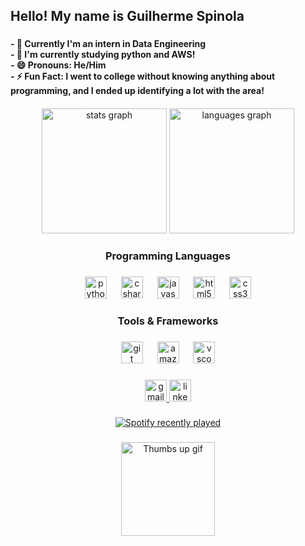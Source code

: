 <h2 align="left">Hello! My name is Guilherme Spinola</h2>

###
<div>
  <h4 align="left">- 🔭 Currently I'm an intern in Data Engineering<br>- 🌱 I'm currently studying python and AWS!<br>- 😄 Pronouns: He/Him<br>- ⚡ Fun Fact: I went to college without knowing anything about programming, and I ended up identifying a lot with the area!</h4>  
</div>

####

<div align="center">
  <img src="https://github-readme-stats.vercel.app/api?username=DevSpinola&hide_title=false&hide_rank=true&show_icons=true&include_all_commits=true&count_private=true&disable_animations=false&theme=dracula&locale=en&hide_border=false&custom_title=DevSpinola's%20GitHub%20Stats" height="200" alt="stats graph"  />
  <img src="https://github-readme-stats.vercel.app/api/top-langs?username=DevSpinola&locale=en&hide_title=false&layout=compact&card_width=320&langs_count=4&theme=dracula&hide_border=false" height="200" alt="languages graph"  />
</div>

###

<h3 align="center">Programming Languages</h3>

###

<div align="center">
  <img src="https://cdn.jsdelivr.net/gh/devicons/devicon/icons/python/python-original.svg" height="35" alt="python logo"  />
  <img width="15" />
  <img src="https://cdn.jsdelivr.net/gh/devicons/devicon/icons/csharp/csharp-original.svg" height="35" alt="csharp logo"  />
  <img width="15" />
  <img src="https://cdn.jsdelivr.net/gh/devicons/devicon/icons/javascript/javascript-original.svg" height="35" alt="javascript logo"  />
  <img width="15" />
  <img src="https://cdn.jsdelivr.net/gh/devicons/devicon/icons/html5/html5-original.svg" height="35" alt="html5 logo"  />
  <img width="15" />
  <img src="https://cdn.jsdelivr.net/gh/devicons/devicon/icons/css3/css3-original.svg" height="35" alt="css3 logo"  />
</div>

###

<h3 align="center">Tools & Frameworks</h3>

###

<div align="center">  
  <img src="https://cdn.jsdelivr.net/gh/devicons/devicon/icons/git/git-original.svg" height="35" alt="git logo"  />
  <img width="15" />
  <img src="https://cdn.jsdelivr.net/gh/devicons/devicon/icons/amazonwebservices/amazonwebservices-plain-wordmark.svg" height="35" alt="amazonwebservices logo"  />
  <img width="15" />
  <img src="https://cdn.jsdelivr.net/gh/devicons/devicon/icons/vscode/vscode-original.svg" height="35" alt="vscode logo"  />
</div>

###


<div align="center">
  <a href="mailto:guispinolas@gmail.com" target="_blank">
    <img src="https://img.shields.io/static/v1?message=Gmail&logo=gmail&label=&color=D14836&logoColor=white&labelColor=&style=for-the-badge" height="35" alt="gmail logo"  />
  </a>
  <a href="https://www.linkedin.com/in/guilherme-spinola-dos-santos-/" target="_blank">
    <img src="https://img.shields.io/static/v1?message=LinkedIn&logo=linkedin&label=&color=0077B5&logoColor=white&labelColor=&style=for-the-badge" height="35" alt="linkedin logo"  />
  </a>
</div>

###

<div align="center">
  <a href="https://open.spotify.com/user/guispinolas">
    <img src="https://spotify-recently-played-readme.vercel.app/api?user=guispinolas&count=5&unique=false" alt="Spotify recently played"  />
  </a>
</div>

###
<div align="center">
  <img align="center" height="150" src="https://media.tenor.com/RFOAxNrEoccAAAAM/ryan-gosling-thumbs-up.gif" alt="Thumbs up gif" />
</div>


